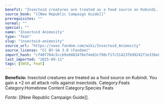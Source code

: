 ```yaml
---
benefit: "Insectoid creatures are treated as a food source on Kubindi. You gain a +2 on all attack rolls against insectoids. Category:Feats Category:Homebrew Content Category:Species Feats"
source_book: "[[New Republic Campaign Guide]]"
prerequisites: ""
normal: ""
special: ""
name: "Insectoid Animosity"
type: "feat"
slug: "insectoid-animosity"
source_url: "https://swse.fandom.com/wiki/Insectoid_Animosity"
source_license: "CC BY-SA 3.0 (Fandom)"
import_hash: "cf407764c5ccb9a9483470ef4e63cf98cf17c514237b99242f1e336e8c3ad464"
last_imported: "2025-09-11"
tags: [SWSE, Feat]
---
```

**Beneficio:** Insectoid creatures are treated as a food source on Kubindi. You gain a +2 on all attack rolls against insectoids. Category:Feats Category:Homebrew Content Category:Species Feats

*Fonte:* [[New Republic Campaign Guide]].